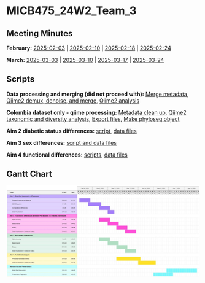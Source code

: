 # MICB475_24W2_Team_3

## Meeting Minutes ##
**February:** [2025-02-03](meeting-minutes/02-03.md) | [2025-02-10](meeting-minutes/02-10.md) | [2025-02-18](meeting-minutes/02-18.md) | [2025-02-24](meeting-minutes/02-24.md) 

**March:** [2025-03-03](meeting-minutes/03-03.md) | [2025-03-10](meeting-minutes/03-10.md) | [2025-03-17](meeting-minutes/03-17.md) | [2025-03-24](meeting-minutes/03-24.md)

## Scripts
**Data processing and merging (did not proceed with):**
[Merge metadata](scripts/merge/metadata-clean-and-merge.R), [Qiime2 demux, denoise, and merge](scripts/merge/qiime2-data-merging.sh), [Qiime2 analysis](scripts/merge/qiime2-data-analysis.sh)

**Colombia dataset only - qiime processing:** [Metadata clean up](scripts/colombia-metadata-cleanup.R), [Qiime2 taxonomic and diversity analysis](scripts/colombia-qiime2-analysis.sh), [Export files](scripts/colombia_export.sh), [Make phyloseq object](scripts/Phyloseq_obj.R)

**Aim 2 diabetic status differences:** [script](scripts/Deseq.R), [data files](data/aim2)

**Aim 3 sex differences:** [script and data files](data/Aim3)

**Aim 4 functional differences:** [scripts](scripts/Aim4), [data files](data/Aim4)

## Gantt Chart
<img src="/meeting-minutes/gantt-chart.jpg" >
